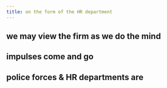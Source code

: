 ```yaml
---
title: on the form of the HR department
---
```


## we may view the firm as we do the mind
## impulses come and go
## police forces & HR departments are
